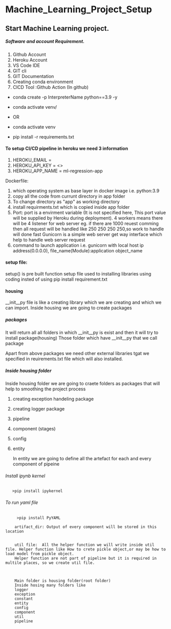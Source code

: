 # Machine_Learning_Project_Setup

## Start Machine Learning project.
##### Software and account Requirement.
1. Github Account
2. Heroku Account
3. VS Code IDE
4. GIT cli
5. GIT Documentation
6. Creating conda environment
7. CICD Tool :Github Action (In github)

* conda create -p InterpreterName python==3.9 -y
* conda activate venv/
* OR

* conda activate venv
* pip install -r requirements.txt

#### To setup CI/CD pipeline in heroku we need 3 information

1. HEROKU_EMAIL = 
2. HEROKU_API_KEY = <>
3. HEROKU_APP_NAME = ml-regression-app

Dockerfile:
1. which operating system as base layer in docker image i.e. python:3.9
2.  copy all the code from currunt directory in app folder
3. To change directory as "app" as working directory
4. install requirments.txt which is copied inside app folder
5. Port: port is a envirment variable (It is not specified here, This port value will be supplied by Heroku during deployment). 4 workers means there will be 4 listener for web server eg. if there are 1000 reuest comming then all request will be handled like 250 250 250 250,so work to handle will done fast
Gunicorn is a simple web server get way interface which help to handle web server request 
6. command to launch application i.e. gunicorn with local host ip address(0.0.0.0), file_name(Module):application object_name


#### setup file:
setup() is pre built function 
setup file used to installing libraries  using coding insted of using pip install requirement.txt
#### housing
__init__py file is like a creating library which we are creating and which we can import. Inside housing we are going to create packages

##### packages 
It will return all all folders in which __init__py is exist and then it will try to install package(housing)
Those folder which have __init__py that we call package

Apart from above packages we need other external libraries tgat we specified in reuirements.txt file which will also installed.

##### Inside housing folder
Inside housing folder we are going to craete folders as packages that will help to smoothing the project process
1. creating exception handeling package
2. creating logger package 
3. pipeline 
4. component (stages)
4. config
5. entity
   
   In entity we are going to define all the artefact for each and every component of pipeine 

###### Install ipynb kernel
       >pip install ipykernel
  ###### To run yaml file
         >pip install PyYAML     

        artifact_dir: Output of every component will be stored in this location


        util file:  All the helper function we will write inside util file. Helper function like How to crete pickle object,or may be how to load model from pickle object.
        Helper function are not part of pipeline but it is required in multile places, so we create util file.



        Main folder is housing folder(root folder)
        Inside hosing many folders like
        logger
        exception
        constant
        entity
        config
        component
        util
        pipeline

